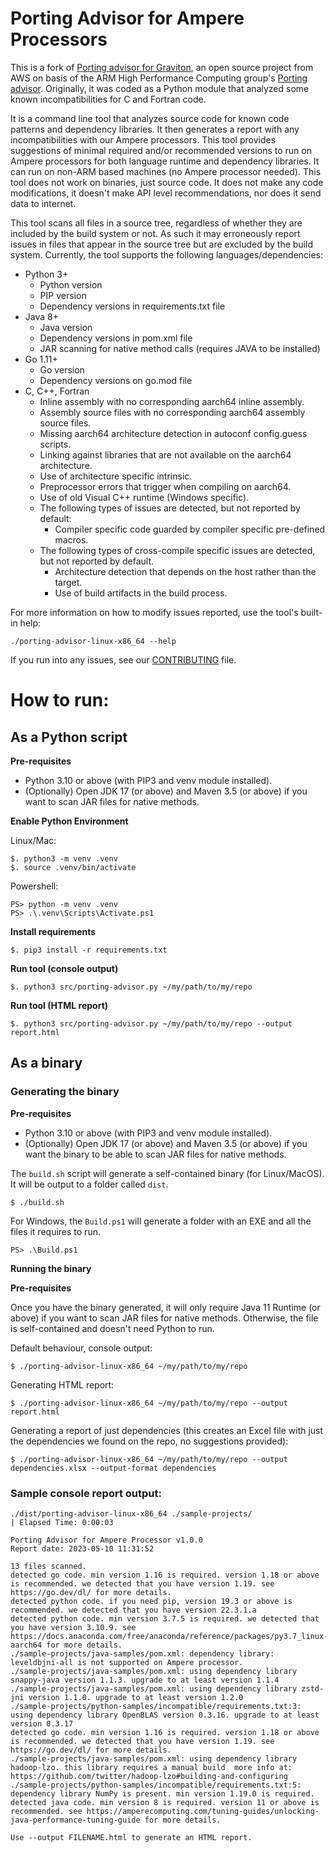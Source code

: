 Porting Advisor for Ampere Processors
=============================

This is a fork of [Porting advisor for Graviton](https://github.com/aws/porting-advisor-for-graviton), an open source project from AWS on basis of the ARM High Performance Computing group's [Porting advisor](https://github.com/arm-hpc/porting-advisor). Originally, it was coded as a Python module that analyzed some known incompatibilities for C and Fortran code.

 It is a command line tool that analyzes source code for known code patterns and dependency libraries. It then generates a report with any incompatibilities with our Ampere processors. This tool provides suggestions of minimal required and/or recommended versions to run on Ampere processors for both language runtime and dependency libraries. It can run on non-ARM based machines (no Ampere processor needed). This tool does not work on binaries, just source code. It does not make any code modifications, it doesn't make API level recommendations, nor does it send data to internet.

 This tool scans all files in a source tree, regardless of whether they are included by the build system or not. As such it may erroneously report issues in files that appear in the source tree but are excluded by the build system. Currently, the tool supports the following languages/dependencies:

* Python 3+
    * Python version
    * PIP version
    * Dependency versions in requirements.txt file
* Java 8+
    * Java version
    * Dependency versions in pom.xml file
    * JAR scanning for native method  calls (requires JAVA to be installed)
* Go 1.11+
    * Go version
    * Dependency versions on go.mod file
* C, C++, Fortran
    * Inline assembly with no corresponding aarch64 inline assembly.
    * Assembly source files with no corresponding aarch64 assembly source files.
    * Missing aarch64 architecture detection in autoconf config.guess scripts.
    * Linking against libraries that are not available on the aarch64 architecture.
    * Use of architecture specific intrinsic.
    * Preprocessor errors that trigger when compiling on aarch64.
    * Use of old Visual C++ runtime (Windows specific).
    * The following types of issues are detected, but not reported by default:
        * Compiler specific code guarded by compiler specific pre-defined macros.
    * The following types of cross-compile specific issues are detected, but not reported by default.
        * Architecture detection that depends on the host rather than the target.
        * Use of build artifacts in the build process.


For more information on how to modify issues reported, use the tool's built-in help:

```
./porting-advisor-linux-x86_64 --help
```

If you run into any issues, see our [CONTRIBUTING](CONTRIBUTING.md#reporting-bugsfeature-requests) file.

# How to run:

## As a Python script

**Pre-requisites**

- Python 3.10 or above (with PIP3 and venv module installed).
- (Optionally) Open JDK 17 (or above) and Maven 3.5 (or above) if you want to scan JAR files for native methods.

**Enable Python Environment**

Linux/Mac:
```
$. python3 -m venv .venv
$. source .venv/bin/activate
```

Powershell:
```
PS> python -m venv .venv
PS> .\.venv\Scripts\Activate.ps1
```

**Install requirements**
```
$. pip3 install -r requirements.txt
```

**Run tool (console output)**
```
$. python3 src/porting-advisor.py ~/my/path/to/my/repo
```

**Run tool (HTML report)**
```
$. python3 src/porting-advisor.py ~/my/path/to/my/repo --output report.html
```

## As a binary

### Generating the binary

**Pre-requisites**

- Python 3.10 or above (with PIP3 and venv module installed).
- (Optionally) Open JDK 17 (or above) and Maven 3.5 (or above) if you want the binary to be able to scan JAR files for native methods.

The `build.sh` script will generate a self-contained binary (for Linux/MacOS). It will be output to a folder called `dist`.

```
$ ./build.sh
```

For Windows, the `Build.ps1` will generate a folder with an EXE and all the files it requires to run.

```
PS> .\Build.ps1
```

**Running the binary**

**Pre-requisites**

Once you have the binary generated, it will only require Java 11 Runtime (or above) if you want to scan JAR files for native methods. Otherwise, the file is self-contained and doesn't need Python to run.

Default behaviour, console output:
```
$ ./porting-advisor-linux-x86_64 ~/my/path/to/my/repo
```

Generating HTML report:
```
$ ./porting-advisor-linux-x86_64 ~/my/path/to/my/repo --output report.html
```

Generating a report of just dependencies (this creates an Excel file with just the dependencies we found on the repo, no suggestions provided):
```
$ ./porting-advisor-linux-x86_64 ~/my/path/to/my/repo --output dependencies.xlsx --output-format dependencies
```

### Sample console report output:

```
./dist/porting-advisor-linux-x86_64 ./sample-projects/
| Elapsed Time: 0:00:03

Porting Advisor for Ampere Processor v1.0.0
Report date: 2023-05-10 11:31:52

13 files scanned.
detected go code. min version 1.16 is required. version 1.18 or above is recommended. we detected that you have version 1.19. see https://go.dev/dl/ for more details.
detected python code. if you need pip, version 19.3 or above is recommended. we detected that you have version 22.3.1.a
detected python code. min version 3.7.5 is required. we detected that you have version 3.10.9. see https://docs.anaconda.com/free/anaconda/reference/packages/py3.7_linux-aarch64 for more details.
./sample-projects/java-samples/pom.xml: dependency library: leveldbjni-all is not supported on Ampere processor.
./sample-projects/java-samples/pom.xml: using dependency library snappy-java version 1.1.3. upgrade to at least version 1.1.4
./sample-projects/java-samples/pom.xml: using dependency library zstd-jni version 1.1.0. upgrade to at least version 1.2.0
./sample-projects/python-samples/incompatible/requirements.txt:3: using dependency library OpenBLAS version 0.3.16. upgrade to at least version 0.3.17
detected go code. min version 1.16 is required. version 1.18 or above is recommended. we detected that you have version 1.19. see https://go.dev/dl/ for more details.
./sample-projects/java-samples/pom.xml: using dependency library hadoop-lzo. this library requires a manual build  more info at: https://github.com/twitter/hadoop-lzo#building-and-configuring
./sample-projects/python-samples/incompatible/requirements.txt:5: dependency library NumPy is present. min version 1.19.0 is required.
detected java code. min version 8 is required. version 11 or above is recommended. see https://amperecomputing.com/tuning-guides/unlocking-java-performance-tuning-guide for more details.

Use --output FILENAME.html to generate an HTML report.
```
